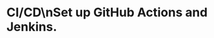 <!-- Source: /Users/mzahirudeen/playwright-framework-dev/docs/docusaurus/docs/docusaurus/docs/ci-cd.md -->

# CI/CD\nSet up GitHub Actions and Jenkins.
